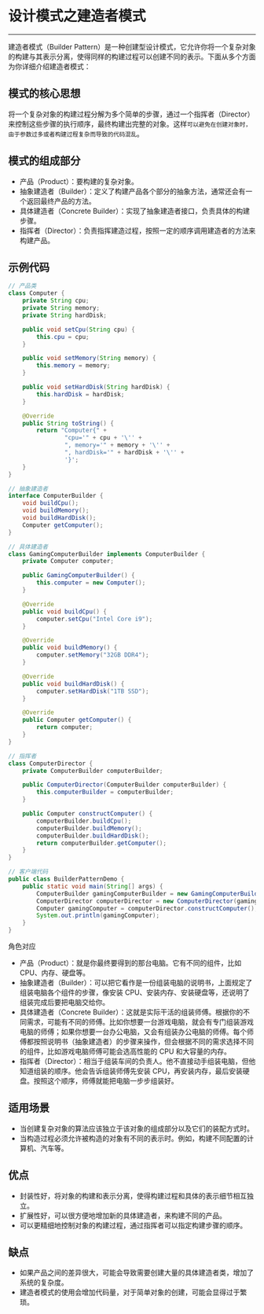 # 设计模式之建造者模式

----

建造者模式（Builder Pattern）是一种创建型设计模式，它允许你将一个复杂对象的构建与其表示分离，使得同样的构建过程可以创建不同的表示。下面从多个方面为你详细介绍建造者模式：

## 模式的核心思想

将一个复杂对象的构建过程分解为多个简单的步骤，通过一个指挥者（Director）来控制这些步骤的执行顺序，最终构建出完整的对象。这样`可以避免在创建对象时，由于参数过多或者构建过程复杂而导致的代码混乱`。

## 模式的组成部分
- 产品（Product）：要构建的复杂对象。
- 抽象建造者（Builder）：定义了构建产品各个部分的抽象方法，通常还会有一个返回最终产品的方法。
- 具体建造者（Concrete Builder）：实现了抽象建造者接口，负责具体的构建步骤。
- 指挥者（Director）：负责指挥建造过程，按照一定的顺序调用建造者的方法来构建产品。

## 示例代码

```java
// 产品类
class Computer {
    private String cpu;
    private String memory;
    private String hardDisk;

    public void setCpu(String cpu) {
        this.cpu = cpu;
    }

    public void setMemory(String memory) {
        this.memory = memory;
    }

    public void setHardDisk(String hardDisk) {
        this.hardDisk = hardDisk;
    }

    @Override
    public String toString() {
        return "Computer{" +
                "cpu='" + cpu + '\'' +
                ", memory='" + memory + '\'' +
                ", hardDisk='" + hardDisk + '\'' +
                '}';
    }
}

// 抽象建造者
interface ComputerBuilder {
    void buildCpu();
    void buildMemory();
    void buildHardDisk();
    Computer getComputer();
}

// 具体建造者
class GamingComputerBuilder implements ComputerBuilder {
    private Computer computer;

    public GamingComputerBuilder() {
        this.computer = new Computer();
    }

    @Override
    public void buildCpu() {
        computer.setCpu("Intel Core i9");
    }

    @Override
    public void buildMemory() {
        computer.setMemory("32GB DDR4");
    }

    @Override
    public void buildHardDisk() {
        computer.setHardDisk("1TB SSD");
    }

    @Override
    public Computer getComputer() {
        return computer;
    }
}

// 指挥者
class ComputerDirector {
    private ComputerBuilder computerBuilder;

    public ComputerDirector(ComputerBuilder computerBuilder) {
        this.computerBuilder = computerBuilder;
    }

    public Computer constructComputer() {
        computerBuilder.buildCpu();
        computerBuilder.buildMemory();
        computerBuilder.buildHardDisk();
        return computerBuilder.getComputer();
    }
}

// 客户端代码
public class BuilderPatternDemo {
    public static void main(String[] args) {
        ComputerBuilder gamingComputerBuilder = new GamingComputerBuilder();
        ComputerDirector computerDirector = new ComputerDirector(gamingComputerBuilder);
        Computer gamingComputer = computerDirector.constructComputer();
        System.out.println(gamingComputer);
    }
}
```

角色对应
- 产品（Product）：就是你最终要得到的那台电脑。它有不同的组件，比如 CPU、内存、硬盘等。
- 抽象建造者（Builder）：可以把它看作是一份组装电脑的说明书，上面规定了组装电脑各个组件的步骤，像安装 CPU、安装内存、安装硬盘等，还说明了组装完成后要把电脑交给你。
- 具体建造者（Concrete Builder）：这就是实际干活的组装师傅。根据你的不同需求，可能有不同的师傅。比如你想要一台游戏电脑，就会有专门组装游戏电脑的师傅；如果你想要一台办公电脑，又会有组装办公电脑的师傅。每个师傅都按照说明书（抽象建造者）的步骤来操作，但会根据不同的需求选择不同的组件，比如游戏电脑师傅可能会选高性能的 CPU 和大容量的内存。
- 指挥者（Director）：相当于组装车间的负责人。他不直接动手组装电脑，但他知道组装的顺序。他会告诉组装师傅先安装 CPU，再安装内存，最后安装硬盘。按照这个顺序，师傅就能把电脑一步步组装好。

## 适用场景
- 当创建复杂对象的算法应该独立于该对象的组成部分以及它们的装配方式时。
- 当构造过程必须允许被构造的对象有不同的表示时。例如，构建不同配置的计算机、汽车等。

## 优点
- 封装性好，将对象的构建和表示分离，使得构建过程和具体的表示细节相互独立。
- 扩展性好，可以很方便地增加新的具体建造者，来构建不同的产品。
- 可以更精细地控制对象的构建过程，通过指挥者可以指定构建步骤的顺序。

## 缺点
- 如果产品之间的差异很大，可能会导致需要创建大量的具体建造者类，增加了系统的复杂度。
- 建造者模式的使用会增加代码量，对于简单对象的创建，可能会显得过于繁琐。 